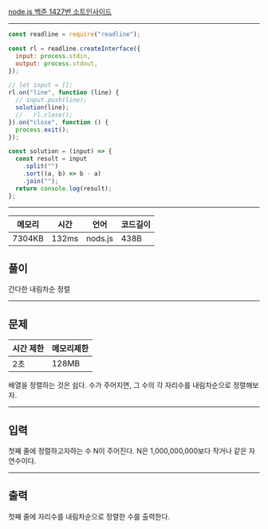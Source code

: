 [node.js 백준 1427번 소트인사이드](https://www.acmicpc.net/problem/1427)

---

```javascript
const readline = require("readline");

const rl = readline.createInterface({
  input: process.stdin,
  output: process.stdout,
});

// let input = [];
rl.on("line", function (line) {
  // input.push(line);
  solution(line);
  //   rl.close();
}).on("close", function () {
  process.exit();
});

const solution = (input) => {
  const result = input
    .split("")
    .sort((a, b) => b - a)
    .join("");
  return console.log(result);
};
```

---

| 메모리 | 시간  | 언어    | 코드길이 |
| ------ | ----- | ------- | -------- |
| 7304KB | 132ms | nods.js | 438B     |

## 풀이

간다한 내림차순 정렬

---

## 문제

| 시간 제한 | 메모리제한 |
| --------- | ---------- |
| 2초       | 128MB      |

배열을 정렬하는 것은 쉽다. 수가 주어지면, 그 수의 각 자리수를 내림차순으로 정렬해보자.

---

## 입력

첫째 줄에 정렬하고자하는 수 N이 주어진다. N은 1,000,000,000보다 작거나 같은 자연수이다.

---

## 출력

첫째 줄에 자리수를 내림차순으로 정렬한 수를 출력한다.
